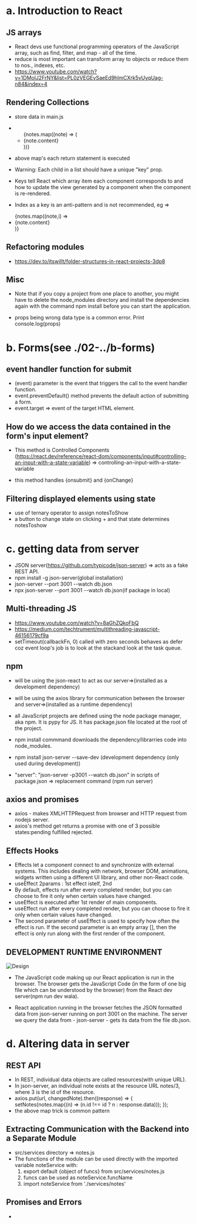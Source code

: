 # a. Introduction to React

## JS arrays

- React devs use functional programming operators of the JavaScript array, such as find, filter, and map - all of the time.
- reduce is most important can transform array to objects or reduce them to nos., indexes, etc.
- https://www.youtube.com/watch?v=1DMolJ2FrNY&list=PL0zVEGEvSaeEd9hlmCXrk5yUyqUag-n84&index=4

## Rendering Collections

- store data in main.js
- <ul>
        {notes.map((note) => (
          <li key={note.id}> {note.content}</li>
        ))}
  </ul>
- above map's each return statement is executed
- Warning: Each child in a list should have a unique "key" prop.
- Keys tell React which array item each component corresponds to and how to update the view generated by a component when the component is re-rendered.

- Index as a key is an anti-pattern and is not recommended, eg =>
<ul> {notes.map((note,i) => <li key={i}>{note.content} </li>)} </ul>

## Refactoring modules

- https://dev.to/itswillt/folder-structures-in-react-projects-3dp8

## Misc

- Note that if you copy a project from one place to another, you might have to delete the node_modules directory and install the dependencies again with the command npm install before you can start the application.

- props being wrong data type is a common error. Print console.log(props)

# b. Forms(see ./02-../b-forms)

## event handler function for submit

- (event) parameter is the event that triggers the call to the event handler function.
- event.preventDefault() method prevents the default action of submitting a form.
- event.target => event of the target HTML element.

## How do we access the data contained in the form's input element?

- This method is Controlled Components (https://react.dev/reference/react-dom/components/input#controlling-an-input-with-a-state-variable) => controlling-an-input-with-a-state-variable

- this method handles {onsubmit} and {onChange}

## Filtering displayed elements using state

- use of ternary operator to assign notesToShow
- a button to change state on clicking + and that state determines notesToshow

# c. getting data from server

- JSON server(https://github.com/typicode/json-server) => acts as a fake REST API.
- npm install -g json-server(global installation)
- json-server --port 3001 --watch db.json
- npx json-server --port 3001 --watch db.json(if package in local)

## Multi-threading JS

- https://www.youtube.com/watch?v=8aGhZQkoFbQ
- https://medium.com/techtrument/multithreading-javascript-46156179cf9a
- setTimeout(callbackFn, 0) called with zero seconds behaves as defer coz event loop's job is to look at the stackand look at the task queue.

## npm

- will be using the json-react to act as our server=>(installed as a development dependency)
- will be using the axios library for communication between the browser and server=>(installed as a runtime dependency)
- all JavaScript projects are defined using the node package manager, aka npm. It is pypy for JS. It has package.json file located at the root of the project.

- npm install commmand downloads the dependency/librarries code into node_modules.
- npm install json-server --save-dev (development dependency (only used during development))
- "server": "json-server -p3001 --watch db.json" in scripts of package.json => replacement command (npm run server)

## axios and promises

- axios - makes XMLHTTPRequest from browser and HTTP request from nodejs server.
- axios's method get returns a promise with one of 3 possible states:pending fulfilled rejected.

## Effects Hooks

- Effects let a component connect to and synchronize with external systems. This includes dealing with network, browser DOM, animations, widgets written using a different UI library, and other non-React code.
- useEffect 2params : 1st effect istelf, 2nd
- By default, effects run after every completed render, but you can choose to fire it only when certain values have changed.
- useEffect is executed after 1st render of main components.
- useEffect run after every completed render, but you can choose to fire it only when certain values have changed.
- The second parameter of useEffect is used to specify how often the effect is run. If the second parameter is an empty array [], then the effect is only run along with the first render of the component.

## DEVELOPMENT RUNTIME ENVIRONMENT

![Design](https://fullstackopen.com/static/0e3766361ce9d08f0c4fdd39152cf493/5a190/18e.png)

- The JavaScript code making up our React application is run in the browser. The browser gets the JavaScript Code (in the form of one big file which can be understood by the browser) from the React dev server(npm run dev wala).

- React application running in the browser fetches the JSON formatted data from json-server running on port 3001 on the machine. The server we query the data from - json-server - gets its data from the file db.json.

# d. Altering data in server

## REST API

- In REST, individual data objects are called resources(with unique URL).
- In json-server, an individual note exists at the resource URL notes/3, where 3 is the id of the resource.
- axios.put(url, changedNote).then((response) => {
  setNotes(notes.map((n) => (n.id !== id ? n : response.data)));
  });
- the above map trick is common pattern

## Extracting Communication with the Backend into a Separate Module

- src/services directory => notes.js
- The functions of the module can be used directly with the imported variable noteService with:
  1. export default {object of funcs} from src/services/notes.js
  2. funcs can be used as noteService.funcName
  3. import noteService from './services/notes'

## Promises and Errors

-
